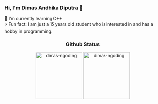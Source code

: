 ### Hi, I'm **Dimas Andhika Diputra** 👋

🌱 I’m currently learning C++<br/>
⚡ Fun fact: I am just a 15 years old student who is interested in and has a hobby in programming.<br/>

<h3 align="center">
    Github Status
  </h3>
<p align="center">
  <p align="center">
    <img height="150" align="center" src="https://github-readme-stats.vercel.app/api?username=dimasandhk&show_icons=true&include_all_commits=true&count_private=true&theme=dark" alt="dimas-ngoding" />
    <img height="150" align="center" src="https://github-readme-stats.vercel.app/api/top-langs/?username=dimasandhk&hide=html,css,vue,handlebars,scss&layout=compact&show_icons=true&theme=dark&langs_count=15&https://github.com/dimas-ngoding/github-readme-stats" alt="dimas-ngoding" />
  </p>
</p>

